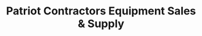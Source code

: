 ---
title: "Patriot Contractors Equipment Sales & Supply"
url: /grove-city/patriot-contractors-equipment-sales-und-supply/
shop: Mieten
---
